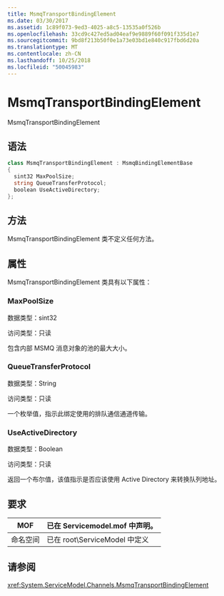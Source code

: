```yaml
---
title: MsmqTransportBindingElement
ms.date: 03/30/2017
ms.assetid: 1c89f073-9ed3-4025-a8c5-13535a0f526b
ms.openlocfilehash: 33cd9c427ed5ad04eaf9e9889f60f091f335d1e7
ms.sourcegitcommit: 9bd8f213b50f0e1a73e03bd1e840c917fbd6d20a
ms.translationtype: MT
ms.contentlocale: zh-CN
ms.lasthandoff: 10/25/2018
ms.locfileid: "50045983"
---
```

# <a name="msmqtransportbindingelement"></a>MsmqTransportBindingElement
MsmqTransportBindingElement  
  
## <a name="syntax"></a>语法  
  
```csharp
class MsmqTransportBindingElement : MsmqBindingElementBase  
{  
  sint32 MaxPoolSize;  
  string QueueTransferProtocol;  
  boolean UseActiveDirectory;  
};  
```  
  
## <a name="methods"></a>方法  
 MsmqTransportBindingElement 类不定义任何方法。  
  
## <a name="properties"></a>属性  
 MsmqTransportBindingElement 类具有以下属性：  
  
### <a name="maxpoolsize"></a>MaxPoolSize  
 数据类型：sint32  
  
 访问类型：只读  
  
 包含内部 MSMQ 消息对象的池的最大大小。  
  
### <a name="queuetransferprotocol"></a>QueueTransferProtocol  
 数据类型：String  
  
 访问类型：只读  
  
 一个枚举值，指示此绑定使用的排队通信通道传输。  
  
### <a name="useactivedirectory"></a>UseActiveDirectory  
 数据类型：Boolean  
  
 访问类型：只读  
  
 返回一个布尔值，该值指示是否应该使用 Active Directory 来转换队列地址。  
  
## <a name="requirements"></a>要求  
  
|MOF|已在 Servicemodel.mof 中声明。|  
|---------|-----------------------------------|  
|命名空间|已在 root\ServiceModel 中定义|  
  
## <a name="see-also"></a>请参阅  
 <xref:System.ServiceModel.Channels.MsmqTransportBindingElement>
